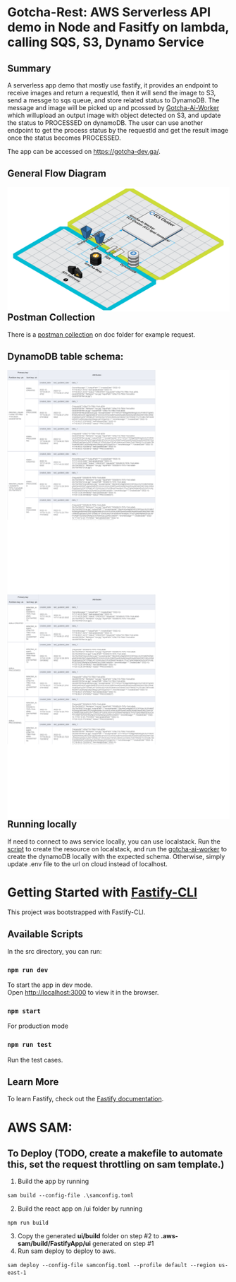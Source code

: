 # Gotcha-Rest: AWS Serverless API demo in Node and Fasitfy on lambda, calling SQS, S3, Dynamo Service

## Summary

A serverless app demo that mostly use fastify, it provides an endpoint to receive images and return a requestId, then it will send the image to S3, send a messge to sqs queue, and store related status to DynamoDB. The message and image will be picked up and pcossed by [Gotcha-Ai-Worker](https://github.com/liang121900/gotcha-ai-worker) which willupload an output image with object detected on S3, and update the status to PROCESSED on dynamoDB. The user can use another endpoint to get the process status by the requestId and get the result image once the status becomes PROCESSED.

The app can be accessed on https://gotcha-dev.ga/.

## General Flow Diagram
<img src="./doc/gotcha-architecture.png"
alt="Schema 1"
style="float: left; margin-right: 10px;" />

## Postman Collection
There is a [postman collection](./doc/postman/gotcha-ai.postman_collection.json) on doc folder for example request.

## DynamoDB table schema:
<img src="./doc/schema/gotcha-object-detection-dev.png"
alt="Schema 1"
style="float: left; margin-right: 10px;" />

<img src="./doc/schema/GSI_gotcha-object-detection-dev_gsi-sk-pk.png"
alt="Schema 1"
style="float: left; margin-right: 10px;" />

## Running locally
If need to connect to aws service locally, you can use localstack.
Run the [script](https://github.com/liang121900/gotcha-ai-worker/blob/master/local/create-local-aws-resource.py) to create the resource on localstack, and run the [gotcha-ai-worker](https://github.com/liang121900/gotcha-ai-worker) to create the dynamoDB locally with the expected schema.
Otherwise, simply update .env file to the url on cloud instead of localhost.

# Getting Started with [Fastify-CLI](https://www.npmjs.com/package/fastify-cli)
This project was bootstrapped with Fastify-CLI.

## Available Scripts

In the src directory, you can run:

### `npm run dev`

To start the app in dev mode.\
Open [http://localhost:3000](http://localhost:3000) to view it in the browser.

### `npm start`

For production mode

### `npm run test`

Run the test cases.

## Learn More

To learn Fastify, check out the [Fastify documentation](https://www.fastify.io/docs/latest/).

# AWS SAM:
## To Deploy (**TODO**, create a makefile to automate this, set the request throttling on sam template.)
1. Build the app by running 

```sam build --config-file .\samconfig.toml```

2. Build the react app on /ui folder by running

```npm run build```

3. Copy the generated **ui/build** folder on step #2 to **.aws-sam/build/FastifyApp/ui** generated on step #1
4. Run sam deploy to deploy to aws.

```sam deploy --config-file samconfig.toml --profile default --region us-east-1```